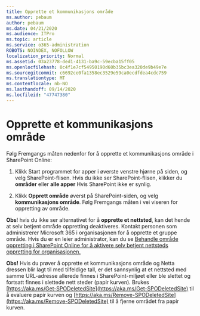 ```yaml
---
title: Opprette et kommunikasjons område
ms.author: pebaum
author: pebaum
ms.date: 04/21/2020
ms.audience: ITPro
ms.topic: article
ms.service: o365-administration
ROBOTS: NOINDEX, NOFOLLOW
localization_priority: Normal
ms.assetid: 03a23778-ded1-4131-ba9c-59ecba15ff05
ms.openlocfilehash: 0c4f1e7cf54950190d60b35bc3ea320de9b49e7e
ms.sourcegitcommit: c6692ce0fa1358ec3529e59ca0ecdfdea4cdc759
ms.translationtype: MT
ms.contentlocale: nb-NO
ms.lasthandoff: 09/14/2020
ms.locfileid: "47747380"
---
```

# <a name="create-a-communication-site"></a>Opprette et kommunikasjons område

Følg Fremgangs måten nedenfor for å opprette et kommunikasjons område i SharePoint Online: 
  
1. Klikk Start programmet for apper i øverste venstre hjørne på siden, og velg SharePoint-flisen. Hvis du ikke ser SharePoint-flisen, klikker du **områder** eller **alle apper** Hvis SharePoint ikke er synlig. 
    
2. Klikk **Opprett område** øverst på SharePoint-siden, og velg **kommunikasjons område**. Følg Fremgangs måten i vei viseren for oppretting av område. 
    
 **Obs**! hvis du ikke ser alternativet for å **opprette et nettsted**, kan det hende at selv betjent område oppretting deaktiveres. Kontakt personen som administrerer Microsoft 365 i organisasjonen for å opprette et gruppe område. Hvis du er en leier administrator, kan du se [Behandle område oppretting i SharePoint Online for å aktivere selv betjent nettsteds oppretting for organisasjonen.](https://go.microsoft.com/fwlink/?linkid=2018780)
  
 **Obs!** Hvis du prøver å opprette et kommunikasjons område og Netta dressen blir lagt til med tilfeldige tall, er det sannsynlig at et nettsted med samme URL-adresse allerede finnes i SharePoint-miljøet eller ble slettet og fortsatt finnes i slettede nett steder (papir kurven). Brukes [https://aka.ms/Get-SPODeletedSite](https://aka.ms/Get-SPODeletedSite) til å evaluere papir kurven og [https://aka.ms/Remove-SPODeletedSite](https://aka.ms/Remove-SPODeletedSite) til å fjerne området fra papir kurven. 
  

